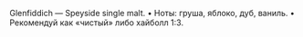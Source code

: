 Glenfiddich — Speyside single malt.
• Ноты: груша, яблоко, дуб, ваниль.
• Рекомендуй как «чистый» либо хайболл 1:3.
